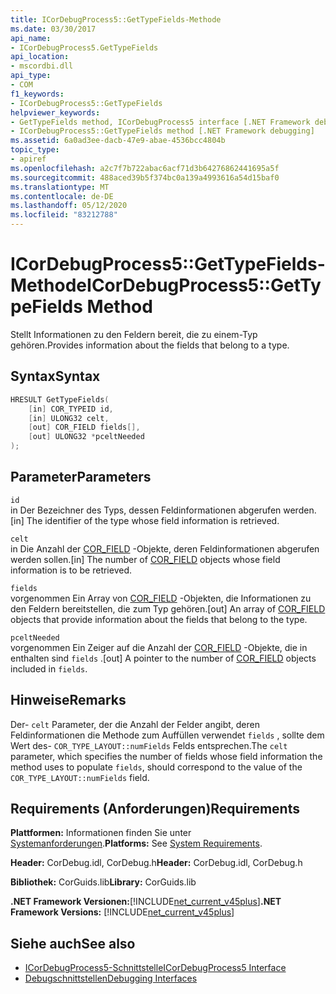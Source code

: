```yaml
---
title: ICorDebugProcess5::GetTypeFields-Methode
ms.date: 03/30/2017
api_name:
- ICorDebugProcess5.GetTypeFields
api_location:
- mscordbi.dll
api_type:
- COM
f1_keywords:
- ICorDebugProcess5::GetTypeFields
helpviewer_keywords:
- GetTypeFields method, ICorDebugProcess5 interface [.NET Framework debugging]
- ICorDebugProcess5::GetTypeFields method [.NET Framework debugging]
ms.assetid: 6a0ad3ee-dacb-47e9-abae-4536bcc4804b
topic_type:
- apiref
ms.openlocfilehash: a2c7f7b722abac6acf71d3b64276862441695a5f
ms.sourcegitcommit: 488aced39b5f374bc0a139a4993616a54d15baf0
ms.translationtype: MT
ms.contentlocale: de-DE
ms.lasthandoff: 05/12/2020
ms.locfileid: "83212788"
---
```

# <a name="icordebugprocess5gettypefields-method"></a><span data-ttu-id="13d74-102">ICorDebugProcess5::GetTypeFields-Methode</span><span class="sxs-lookup"><span data-stu-id="13d74-102">ICorDebugProcess5::GetTypeFields Method</span></span>
<span data-ttu-id="13d74-103">Stellt Informationen zu den Feldern bereit, die zu einem-Typ gehören.</span><span class="sxs-lookup"><span data-stu-id="13d74-103">Provides information about the fields that belong to a type.</span></span>  
  
## <a name="syntax"></a><span data-ttu-id="13d74-104">Syntax</span><span class="sxs-lookup"><span data-stu-id="13d74-104">Syntax</span></span>  
  
```cpp  
HRESULT GetTypeFields(  
    [in] COR_TYPEID id,  
    [in] ULONG32 celt,  
    [out] COR_FIELD fields[],
    [out] ULONG32 *pceltNeeded  
);  
```  
  
## <a name="parameters"></a><span data-ttu-id="13d74-105">Parameter</span><span class="sxs-lookup"><span data-stu-id="13d74-105">Parameters</span></span>  
 `id`  
 <span data-ttu-id="13d74-106">in Der Bezeichner des Typs, dessen Feldinformationen abgerufen werden.</span><span class="sxs-lookup"><span data-stu-id="13d74-106">[in] The identifier of the type whose field information is retrieved.</span></span>  
  
 `celt`  
 <span data-ttu-id="13d74-107">in Die Anzahl der [COR_FIELD](cor-field-structure.md) -Objekte, deren Feldinformationen abgerufen werden sollen.</span><span class="sxs-lookup"><span data-stu-id="13d74-107">[in] The number of [COR_FIELD](cor-field-structure.md) objects whose field information is to be retrieved.</span></span>  
  
 `fields`  
 <span data-ttu-id="13d74-108">vorgenommen Ein Array von [COR_FIELD](cor-field-structure.md) -Objekten, die Informationen zu den Feldern bereitstellen, die zum Typ gehören.</span><span class="sxs-lookup"><span data-stu-id="13d74-108">[out] An array of [COR_FIELD](cor-field-structure.md) objects that provide information about the fields that belong to the type.</span></span>  
  
 `pceltNeeded`  
 <span data-ttu-id="13d74-109">vorgenommen Ein Zeiger auf die Anzahl der [COR_FIELD](cor-field-structure.md) -Objekte, die in enthalten sind `fields` .</span><span class="sxs-lookup"><span data-stu-id="13d74-109">[out] A pointer to the number of [COR_FIELD](cor-field-structure.md) objects included in `fields`.</span></span>  
  
## <a name="remarks"></a><span data-ttu-id="13d74-110">Hinweise</span><span class="sxs-lookup"><span data-stu-id="13d74-110">Remarks</span></span>  
 <span data-ttu-id="13d74-111">Der- `celt` Parameter, der die Anzahl der Felder angibt, deren Feldinformationen die Methode zum Auffüllen verwendet `fields` , sollte dem Wert des- `COR_TYPE_LAYOUT::numFields` Felds entsprechen.</span><span class="sxs-lookup"><span data-stu-id="13d74-111">The `celt` parameter, which specifies the number of fields whose field information the method uses to populate `fields`, should correspond to the value of the `COR_TYPE_LAYOUT::numFields` field.</span></span>  
  
## <a name="requirements"></a><span data-ttu-id="13d74-112">Requirements (Anforderungen)</span><span class="sxs-lookup"><span data-stu-id="13d74-112">Requirements</span></span>  
 <span data-ttu-id="13d74-113">**Plattformen:** Informationen finden Sie unter [Systemanforderungen](../../get-started/system-requirements.md).</span><span class="sxs-lookup"><span data-stu-id="13d74-113">**Platforms:** See [System Requirements](../../get-started/system-requirements.md).</span></span>  
  
 <span data-ttu-id="13d74-114">**Header:** CorDebug.idl, CorDebug.h</span><span class="sxs-lookup"><span data-stu-id="13d74-114">**Header:** CorDebug.idl, CorDebug.h</span></span>  
  
 <span data-ttu-id="13d74-115">**Bibliothek:** CorGuids.lib</span><span class="sxs-lookup"><span data-stu-id="13d74-115">**Library:** CorGuids.lib</span></span>  
  
 <span data-ttu-id="13d74-116">**.NET Framework Versionen:**[!INCLUDE[net_current_v45plus](../../../../includes/net-current-v45plus-md.md)]</span><span class="sxs-lookup"><span data-stu-id="13d74-116">**.NET Framework Versions:** [!INCLUDE[net_current_v45plus](../../../../includes/net-current-v45plus-md.md)]</span></span>  
  
## <a name="see-also"></a><span data-ttu-id="13d74-117">Siehe auch</span><span class="sxs-lookup"><span data-stu-id="13d74-117">See also</span></span>

- [<span data-ttu-id="13d74-118">ICorDebugProcess5-Schnittstelle</span><span class="sxs-lookup"><span data-stu-id="13d74-118">ICorDebugProcess5 Interface</span></span>](icordebugprocess5-interface.md)
- [<span data-ttu-id="13d74-119">Debugschnittstellen</span><span class="sxs-lookup"><span data-stu-id="13d74-119">Debugging Interfaces</span></span>](debugging-interfaces.md)
